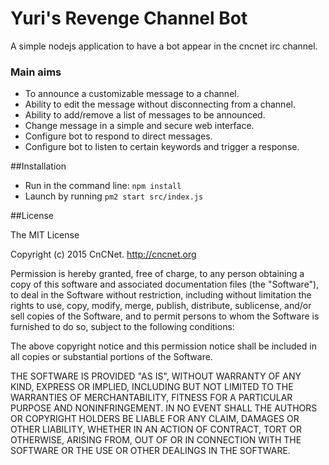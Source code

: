 # Yuri's Revenge Channel Bot

A simple nodejs application to have a bot appear in the cncnet irc channel.

### Main aims
- To announce a customizable message to a channel.
- Ability to edit the message without disconnecting from a channel.
- Ability to add/remove a list of messages to be announced. 
- Change message in a simple and secure web interface. 
- Configure bot to respond to direct messages.
- Configure bot to listen to certain keywords and trigger a response.

##Installation

* Run in the command line: `npm install`
* Launch by running `pm2 start src/index.js`

##License 

The MIT License

Copyright (c) 2015 CnCNet. http://cncnet.org

Permission is hereby granted, free of charge, to any person obtaining a copy
of this software and associated documentation files (the "Software"), to deal
in the Software without restriction, including without limitation the rights
to use, copy, modify, merge, publish, distribute, sublicense, and/or sell
copies of the Software, and to permit persons to whom the Software is
furnished to do so, subject to the following conditions:

The above copyright notice and this permission notice shall be included in
all copies or substantial portions of the Software.

THE SOFTWARE IS PROVIDED "AS IS", WITHOUT WARRANTY OF ANY KIND, EXPRESS OR
IMPLIED, INCLUDING BUT NOT LIMITED TO THE WARRANTIES OF MERCHANTABILITY,
FITNESS FOR A PARTICULAR PURPOSE AND NONINFRINGEMENT. IN NO EVENT SHALL THE
AUTHORS OR COPYRIGHT HOLDERS BE LIABLE FOR ANY CLAIM, DAMAGES OR OTHER
LIABILITY, WHETHER IN AN ACTION OF CONTRACT, TORT OR OTHERWISE, ARISING FROM,
OUT OF OR IN CONNECTION WITH THE SOFTWARE OR THE USE OR OTHER DEALINGS IN
THE SOFTWARE.
